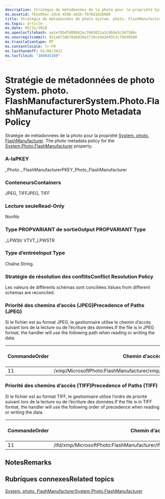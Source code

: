 ```yaml
---
description: Stratégie de métadonnées de la photo pour la propriété System. photo. FlashManufacturer.
ms.assetid: f62e85ec-2dc6-456b-a43b-7b76d162b608
title: Stratégie de métadonnées de photo System. photo. FlashManufacturer
ms.topic: article
ms.date: 05/31/2018
ms.openlocfilehash: aa1e785dfd00662acf065021a3c80de5c587586c
ms.sourcegitcommit: 831e8f3db78ab820e1710cede244553c70e50500
ms.translationtype: MT
ms.contentlocale: fr-FR
ms.lasthandoff: 01/08/2021
ms.locfileid: "104035169"
---
```

# <a name="systemphotoflashmanufacturer-photo-metadata-policy"></a><span data-ttu-id="8c61f-103">Stratégie de métadonnées de photo System. photo. FlashManufacturer</span><span class="sxs-lookup"><span data-stu-id="8c61f-103">System.Photo.FlashManufacturer Photo Metadata Policy</span></span>

<span data-ttu-id="8c61f-104">Stratégie de métadonnées de la photo pour la propriété [System. photo. FlashManufacturer](../properties/props-system-photo-flashmanufacturer.md) .</span><span class="sxs-lookup"><span data-stu-id="8c61f-104">The photo metadata policy for the [System.Photo.FlashManufacturer](../properties/props-system-photo-flashmanufacturer.md) property.</span></span>

### <a name="pkey"></a><span data-ttu-id="8c61f-105">A-la</span><span class="sxs-lookup"><span data-stu-id="8c61f-105">PKEY</span></span>

<span data-ttu-id="8c61f-106">\_Photo \_ FlashManufacturer</span><span class="sxs-lookup"><span data-stu-id="8c61f-106">PKEY\_Photo\_FlashManufacturer</span></span>

### <a name="containers"></a><span data-ttu-id="8c61f-107">Conteneurs</span><span class="sxs-lookup"><span data-stu-id="8c61f-107">Containers</span></span>

<span data-ttu-id="8c61f-108">JPEG, TIFF</span><span class="sxs-lookup"><span data-stu-id="8c61f-108">JPEG, TIFF</span></span>

### <a name="read-only"></a><span data-ttu-id="8c61f-109">Lecture seule</span><span class="sxs-lookup"><span data-stu-id="8c61f-109">Read-Only</span></span>

<span data-ttu-id="8c61f-110">Non</span><span class="sxs-lookup"><span data-stu-id="8c61f-110">No</span></span>

### <a name="output-propvariant-type"></a><span data-ttu-id="8c61f-111">Type PROPVARIANT de sortie</span><span class="sxs-lookup"><span data-stu-id="8c61f-111">Output PROPVARIANT Type</span></span>

<span data-ttu-id="8c61f-112">\_LPWStr VT</span><span class="sxs-lookup"><span data-stu-id="8c61f-112">VT\_LPWSTR</span></span>

### <a name="input-type"></a><span data-ttu-id="8c61f-113">Type d’entrée</span><span class="sxs-lookup"><span data-stu-id="8c61f-113">Input Type</span></span>

<span data-ttu-id="8c61f-114">Chaîne.</span><span class="sxs-lookup"><span data-stu-id="8c61f-114">String.</span></span>

### <a name="conflict-resolution-policy"></a><span data-ttu-id="8c61f-115">Stratégie de résolution des conflits</span><span class="sxs-lookup"><span data-stu-id="8c61f-115">Conflict Resolution Policy</span></span>

<span data-ttu-id="8c61f-116">Les valeurs de différents schémas sont conciliées.</span><span class="sxs-lookup"><span data-stu-id="8c61f-116">Values from different schemas are reconciled.</span></span>

### <a name="precedence-of-paths-jpeg"></a><span data-ttu-id="8c61f-117">Priorité des chemins d’accès (JPEG)</span><span class="sxs-lookup"><span data-stu-id="8c61f-117">Precedence of Paths (JPEG)</span></span>

<span data-ttu-id="8c61f-118">Si le fichier est au format JPEG, le gestionnaire utilise le chemin d’accès suivant lors de la lecture ou de l’écriture des données.</span><span class="sxs-lookup"><span data-stu-id="8c61f-118">If the file is in JPEG format, the handler will use the following path when reading or writing the data.</span></span>



| <span data-ttu-id="8c61f-119">Commande</span><span class="sxs-lookup"><span data-stu-id="8c61f-119">Order</span></span> | <span data-ttu-id="8c61f-120">Chemin d’accès</span><span class="sxs-lookup"><span data-stu-id="8c61f-120">Path</span></span>                                  | <span data-ttu-id="8c61f-121">Format de disque</span><span class="sxs-lookup"><span data-stu-id="8c61f-121">Disk Format</span></span> | <span data-ttu-id="8c61f-122">Format de données</span><span class="sxs-lookup"><span data-stu-id="8c61f-122">Data Format</span></span> | <span data-ttu-id="8c61f-123">Obligatoire</span><span class="sxs-lookup"><span data-stu-id="8c61f-123">Required</span></span> |
|-------|---------------------------------------|-------------|-------------|----------|
| <span data-ttu-id="8c61f-124">1</span><span class="sxs-lookup"><span data-stu-id="8c61f-124">1</span></span>     | <span data-ttu-id="8c61f-125">/xmp/MicrosoftPhoto:FlashManufacturer</span><span class="sxs-lookup"><span data-stu-id="8c61f-125">/xmp/MicrosoftPhoto:FlashManufacturer</span></span> | <span data-ttu-id="8c61f-126">Unicode</span><span class="sxs-lookup"><span data-stu-id="8c61f-126">Unicode</span></span>     |             | <span data-ttu-id="8c61f-127">Oui</span><span class="sxs-lookup"><span data-stu-id="8c61f-127">Yes</span></span>      |



 

### <a name="precedence-of-paths-tiff"></a><span data-ttu-id="8c61f-128">Priorité des chemins d’accès (TIFF)</span><span class="sxs-lookup"><span data-stu-id="8c61f-128">Precedence of Paths (TIFF)</span></span>

<span data-ttu-id="8c61f-129">Si le fichier est au format TIFF, le gestionnaire utilise l’ordre de priorité suivant lors de la lecture ou de l’écriture des données.</span><span class="sxs-lookup"><span data-stu-id="8c61f-129">If the file is in TIFF format, the handler will use the following order of precedence when reading or writing the data.</span></span>



| <span data-ttu-id="8c61f-130">Commande</span><span class="sxs-lookup"><span data-stu-id="8c61f-130">Order</span></span> | <span data-ttu-id="8c61f-131">Chemin d’accès</span><span class="sxs-lookup"><span data-stu-id="8c61f-131">Path</span></span>                                      | <span data-ttu-id="8c61f-132">Format de disque</span><span class="sxs-lookup"><span data-stu-id="8c61f-132">Disk Format</span></span> | <span data-ttu-id="8c61f-133">Format de données</span><span class="sxs-lookup"><span data-stu-id="8c61f-133">Data Format</span></span> | <span data-ttu-id="8c61f-134">Obligatoire</span><span class="sxs-lookup"><span data-stu-id="8c61f-134">Required</span></span> |
|-------|-------------------------------------------|-------------|-------------|----------|
| <span data-ttu-id="8c61f-135">1</span><span class="sxs-lookup"><span data-stu-id="8c61f-135">1</span></span>     | <span data-ttu-id="8c61f-136">/ifd/xmp/MicrosoftPhoto:FlashManufacturer</span><span class="sxs-lookup"><span data-stu-id="8c61f-136">/ifd/xmp/MicrosoftPhoto:FlashManufacturer</span></span> | <span data-ttu-id="8c61f-137">Unicode</span><span class="sxs-lookup"><span data-stu-id="8c61f-137">Unicode</span></span>     |             | <span data-ttu-id="8c61f-138">Oui</span><span class="sxs-lookup"><span data-stu-id="8c61f-138">Yes</span></span>      |



 

## <a name="remarks"></a><span data-ttu-id="8c61f-139">Notes</span><span class="sxs-lookup"><span data-stu-id="8c61f-139">Remarks</span></span>

## <a name="related-topics"></a><span data-ttu-id="8c61f-140">Rubriques connexes</span><span class="sxs-lookup"><span data-stu-id="8c61f-140">Related topics</span></span>

<dl> <dt>

[<span data-ttu-id="8c61f-141">System. photo. FlashManufacturer</span><span class="sxs-lookup"><span data-stu-id="8c61f-141">System.Photo.FlashManufacturer</span></span>](../properties/props-system-photo-flashmanufacturer.md)
</dt> </dl>

 

 
